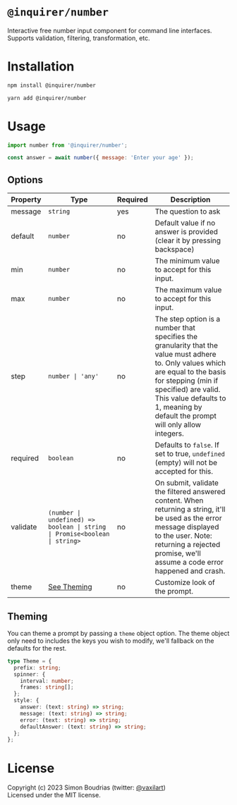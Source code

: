 # `@inquirer/number`

Interactive free number input component for command line interfaces. Supports validation, filtering, transformation, etc.

# Installation

```sh
npm install @inquirer/number

yarn add @inquirer/number
```

# Usage

```js
import number from '@inquirer/number';

const answer = await number({ message: 'Enter your age' });
```

## Options

| Property | Type                                                                     | Required | Description                                                                                                                                                                                                                                                     |
| -------- | ------------------------------------------------------------------------ | -------- | --------------------------------------------------------------------------------------------------------------------------------------------------------------------------------------------------------------------------------------------------------------- |
| message  | `string`                                                                 | yes      | The question to ask                                                                                                                                                                                                                                             |
| default  | `number`                                                                 | no       | Default value if no answer is provided (clear it by pressing backspace)                                                                                                                                                                                         |
| min      | `number`                                                                 | no       | The minimum value to accept for this input.                                                                                                                                                                                                                     |
| max      | `number`                                                                 | no       | The maximum value to accept for this input.                                                                                                                                                                                                                     |
| step     | `number \| 'any'`                                                        | no       | The step option is a number that specifies the granularity that the value must adhere to. Only values which are equal to the basis for stepping (min if specified) are valid. This value defaults to 1, meaning by default the prompt will only allow integers. |
| required | `boolean`                                                                | no       | Defaults to `false`. If set to true, `undefined` (empty) will not be accepted for this.                                                                                                                                                                         |
| validate | `(number \| undefined) => boolean \| string \| Promise<boolean \| string>` | no       | On submit, validate the filtered answered content. When returning a string, it'll be used as the error message displayed to the user. Note: returning a rejected promise, we'll assume a code error happened and crash.                                         |
| theme    | [See Theming](#Theming)                                                  | no       | Customize look of the prompt.                                                                                                                                                                                                                                   |

## Theming

You can theme a prompt by passing a `theme` object option. The theme object only need to includes the keys you wish to modify, we'll fallback on the defaults for the rest.

```ts
type Theme = {
  prefix: string;
  spinner: {
    interval: number;
    frames: string[];
  };
  style: {
    answer: (text: string) => string;
    message: (text: string) => string;
    error: (text: string) => string;
    defaultAnswer: (text: string) => string;
  };
};
```

# License

Copyright (c) 2023 Simon Boudrias (twitter: [@vaxilart](https://twitter.com/Vaxilart))<br/>
Licensed under the MIT license.

